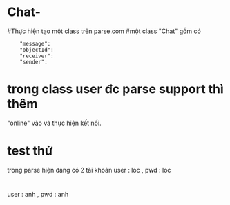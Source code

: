 # Chat-
#Thực hiện tạo một  class trên parse.com
#một class "Chat" 
gồm có 
      
        "message": 
        "objectId":
        "receiver":
        "sender": 
        
# trong class user đc parse support thì thêm
"online" vào và thực hiện kết nối.
# test thử
 trong parse hiện đang có 2 tài khoản
 user : loc , pwd : loc 
 #
 user : anh , pwd : anh

        
 
